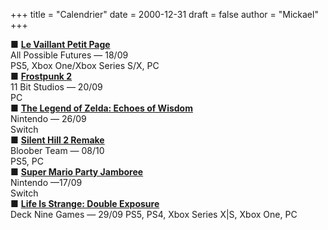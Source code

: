 +++
title = "Calendrier"
date = 2000-12-31
draft = false
author = "Mickael"
+++

■ **[Le Vaillant Petit Page](https://thepluckysquire.com/)**\
All Possible Futures — 18/09\
PS5, Xbox One/Xbox Series S/X, PC\
■ **[Frostpunk 2](https://frostpunk2.com)**\
11 Bit Studios — 20/09\
PC\
■ **[The Legend of Zelda: Echoes of Wisdom](https://www.nintendo.com/fr-fr/Jeux/Jeux-Nintendo-Switch/The-Legend-of-Zelda-Echoes-of-Wisdom-2590490.html)**\
Nintendo — 26/09\
Switch\
■ **[Silent Hill 2 Remake](https://www.blooberteam.com/silent-hill-2)**\
Bloober Team — 08/10\
PS5, PC\
■ **[Super Mario Party Jamboree](https://www.nintendo.com/fr-fr/Jeux/Jeux-Nintendo-Switch/Super-Mario-Party-Jamboree-2591147.html)**\
Nintendo —17/09\
Switch\
■ **[Life Is Strange: Double Exposure](https://lifeisstrange.square-enix-games.com/fr/games/life-is-strange-double-exposure)**\
Deck Nine Games — 29/09
PS5, PS4, Xbox Series X|S, Xbox One, PC
